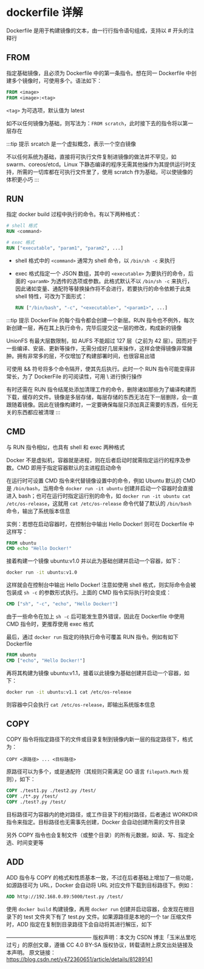 # dockerfile 详解

Dockerfile 是用于构建镜像的文本，由一行行指令语句组成，支持以 # 开头的注释行

## FROM

指定基础镜像，且必须为 Dockerfile 中的第一条指令。想在同一 Dockerfile 中创建多个镜像时，可使用多个。语法如下：

```dockerfile
FROM <image>
FROM <image>:<tag>
```

`<tag>` 为可选项，默认值为 latest

如不以任何镜像为基础，则写法为：`FROM scratch`，此时接下去的指令将以第一层存在

:::tip 提示
srcatch 是一个虚拟概念，表示一个空白镜像

不以任何系统为基础，直接将可执行文件复制进镜像的做法并不罕见，如 swarm、coreos/etcd。Linux 下静态编译的程序无需其他操作为其提供运行时支持，所需的一切库都在可执行文件里了，使用 scratch 作为基础，可以使镜像的体积更小巧
:::

## RUN

指定 docker build 过程中执行的命令。有以下两种格式：

```dockerfile
# shell 格式
RUN <command>

# exec 格式
RUN ["executable", "param1", "param2", ...]
```

- shell 格式中的 `<command>` 通常为 shell 命令，以 `/bin/sh -c` 来执行

- exec 格式指定一个 JSON 数组，其中的 `<executable>` 为要执行的命令，后面的
  `<paramN>` 为透传的选项或参数。此格式默认不以 `/bin/sh -c` 来执行，因此诸如变量、通配符等替换操作将不会进行，若要执行的命令依赖于此类 shell 特性，可改为下面形式：
  ```dockerfile
  RUN ["/bin/bash", "-c", "<executable>", "<param1>", ...]
  ```

:::tip 提示
DockerFile 的每个指令都会创建一个新层。RUN 指令也不例外，每次新创建一层，再在其上执行命令，完毕后提交这一层的修改，构成新的镜像

UnionFS 有最大层数限制，如 AUFS 不能超过 127 层（之前为 42 层）。因而对于一些编译、安装、更新等操作，无需分成好几层来操作，这样会使得镜像非常臃肿。拥有非常多的层，不仅增加了构建部署时间，也很容易出错

可使用 && 符号将多个命令隔开，使其先后执行。此时一个 RUN 指令可能变得非常长，为了 DockerFile 的可阅读性，可用 \ 进行换行操作

有时还需在 RUN 指令结尾处添加清理工作的命令，删除诸如那些为了编译构建而下载，缓存的文件。镜像是多层存储，每层存储的东西无法在下一层删除，会一直跟随着镜像。因此在镜像构建时，一定要确保每层只添加真正需要的东西，任何无关的东西都应被清理
:::

## CMD

与 RUN 指令相似，也具有 shell 和 exec 两种格式

Docker 不是虚拟机，容器就是进程，则在后者启动时就需指定运行的程序及参数。CMD 即用于指定容器默认的主进程启动命令

在运行时可设置 CMD 指令来代替镜像设置中的命令，例如 Ubuntu 默认的 CMD 是 `/bin/bash`，当用命令 `docker run -it ubuntu` 创建并启动一个容器时会直接进入 bash；也可在运行时指定运行别的命令，如 `docker run -it ubuntu cat /etc/os-release`，这就用 `cat /etc/os-release` 命令代替了默认的 `/bin/bash` 命令，输出了系统版本信息

实例：若想在启动容器时，在控制台中输出 Hello Docker! 则可在 Dockerfile 中这样写：

```dockerfile
FROM ubuntu
CMD echo "Hello Docker!"
```

接着构建一个镜像 ubuntu:v1.0 并以此为基础创建并启动一个容器，如下：

```sh
docker run -it ubuntu:v1.0
```

这样就会在控制台中输出 Hello Docker! 注意如使用 shell 格式，则实际命令会被包装成 `sh -c` 的参数形式执行。上面的 CMD 指令实际执行时会变成：

```dockerfile
CMD ["sh", "-c", "echo", "Hello Docker!"]
```

由于一些命令在加上 `sh -c` 后可能发生意外错误，因此在 Dockerfile 中使用 CMD 指令时，更推荐使用 exec 格式

最后，通过 `docker run` 指定的待执行命令可覆盖 RUN 指令。例如有如下 Dockerfile

```dockerfile
FROM ubuntu
CMD ["echo", "Hello Docker!"]
```

再将其构建为镜像 ubuntu:v1.1，接着以此镜像为基础创建并启动一个容器，如下：

```sh
docker run -it ubuntu:v1.1 cat /etc/os-release
```

则容器中只会执行 `cat /etc/os-release`，即输出系统版本信息

## COPY

COPY 指令将指定路径下的文件或目录复制到镜像内新一层的指定路径下，格式为：

```
COPY <源路径> ... <目标路径>
```

原路径可以为多个，或是通配符（其规则只需满足 GO 语言 `filepath.Math` 规则），如下：

```dockerfile
COPY ./test1.py ./test2.py /test/
COPY ./t*.py /test/
COPY ./test?.py /test/
```

目标路径可为容器内的绝对路径，或工作目录下的相对路径，后者通过 WORKDIR 指令来指定。目标路径也无需事先创建，Docker 会自动创建所需的文件目录

另外 COPY 指令也会复制文件（或整个目录）的所有元数据，如读、写、指定全选、时间变更等

## ADD

ADD 指令与 COPY 的格式和性质基本一致，不过在后者基础上增加了一些功能，如源路径可为 URL，Docker 会自动将 URL 对应文件下载到目标路径下。例如：

```dockerfile
ADD http://192.168.0.89:5000/test.py /test/
```

使用 `docker build` 构建镜像，再用 `docker run` 创建并启动容器，会发现在根目录下的 test 文件夹下有了 test.py 文件。如果源路径是本地的一个 tar 压缩文件时，ADD 指定在复制到目录路径下会自动将其进行解压，如下

————————————————
版权声明：本文为 CSDN 博主「玉米丛里吃过亏」的原创文章，遵循 CC 4.0 BY-SA 版权协议，转载请附上原文出处链接及本声明。
原文链接：https://blog.csdn.net/y472360651/article/details/81289141

<!-- :::warning 注意
若包含参数则一定要用双引号，而非单引号。原因是参数传递后，docker 解析的是一个 JSON array
:::

## ENTRYPOINT——为容器指定默认运行程序

功能与 CMD 指令类似，用于为容器指定默认运行程序，从而使得前者像是一个单独的可执行程序

些 Dockerfile 时, ENTRYPOINT 或者 CMD 指令会自动覆盖之前的 ENTRYPOINT 或者 CMD 指令。即 ENTRYPOINT 或者 CMD 指令只能写一条，如果写了多条，那么，ENTRYPOINT 或者 CMD 都只有最后一条生效。

在 Docker 镜像运行时, 用户也可以在命令行指定具体命令, 覆盖在 Dockerfile 里的命令。

与 CMD 不同的是，由 ENTRYPOINT 启动的程序不会被 docker run 命令行指定的参数所覆盖，而且，这些命令行参数会被当作参数传递给 ENTRYPOINT 指令指定的程序，不过，docker run 命令的--entrypoint 选项的参数可覆盖 ENTRYPOINT 指令指定的程序。

其语法如下：

# exec 格式（推荐）

ENTRYPOINT ["executable", "param1", "param2"]

# shell 格式

ENTRYPOINT command param1 param2
第一种就是可执行文件加参数。与 CMD 指令一样，ENTRYPOINT 也更加推荐使用 exec 格式。

第二种就是 shell 格式。

样例：

FROM ubuntu
RUN apt-get update && apt-get install -y curl && rm -rf /var/lib/apt/lists/\*
ENTRYPOINT ["curl", "-s", "http://ip.cn"]

# 将其构建成镜像 ubuntu:v1.2，下面我们创建并启动容器：

docker run -it ubuntu:v1.2

# 将会在控制台输出我们相应的公网 IP 信息！

# 此时，如果我们还需要获取 HTTP 头信息时，我们可以这样：

docker run -it ubuntu:v1.2 -i
CMD 与 ENTRYPOINT 的异同点
这俩命令非常想，而且还可以配合使用。

相同点：

只能写一条，如果写了多条，那么只有最后一条生效。
容器启动时才运行，运行时机相同。
不同点：

ENTRYPOINT 不会被运行的 command 覆盖，而 CMD 则会被覆盖。
如果我们在 Dockerfile 中同时写了 ENTRYPOINT 和 CMD，并且 CMD 指令不是一个完整的可执行命令，那么 CMD 指定的内容将会作为 ENTRYPOINT 的参数。如下所示：
FROM ubuntu
ENTRYPOINT ["rm", "docker2"]
CMD ["-rf"]
它真正执行的命令将会是：rm docker2 -rf。

如果我们在 Dockerfile 种同时写了 ENTRYPOINT 和 CMD，并且 CMD 是一个完整的指令，那么它们两个会互相覆盖，谁在最后谁生效。如下所示：
FROM ubuntu
ENTRYPOINT ["top", "-b"]
CMD ls -al
那么将执行 ls -al,top -b 不会执行。

下表显示了针对不同的 ENTRYPOINT/CMD 进行组合后执行的命令：

No ENTRYPOINT ENTRYPOINT exec_entry p1_entry ENTRYPOINT [“exec_entry”, “p1_entry”]
虽然这 2 个指令功能类似，但是这两个指令不是互斥的. 在很多情况下, 你可以组合 ENTRYPOINT 和 CMD 指令, 提升最终用户的体验。同时我们从上表也发现在使用 SHELL 去执行 ENTRYPOINT 时，ENTRYPOINT 会无视从 CMD 传来的任何参数，所以 CMD 只传参数是无效的。

组合 ENTRYPOINT 和 CMD 指令的最佳实践：
组合使用 ENTRYPOINT 和 CMD 命令式, 确保你一定用的是 exec 表示法. 如果有其中一个用的是 shell 表示法, 或者一个是 shell 表示法, 另一个是 exec 表示法, 你永远得不到你预期的效果。只有当 ENTRYPOINT 和 CMD 都用 exec 表示法, 才能得到预期的效果。
COPY-复制文件或者目录到容器里指定路径
从上下文目录中复制文件或者目录到容器里指定路径。

语法格式如下：

COPY [--chown=<user>:<group>] <src>... <dest>
COPY [--chown=<user>:<group>] ["<src>",... "<dest>"]
参数说明：

[--chown=:] ：可选参数，用户改变复制到容器内文件的拥有者和属组。
<源路径> ：源文件或者源目录，这里可以是通配符表达式，其通配符规则要满足 Go 的 filepath.Match 规则。例如：COPY hom\* /mydir/，COPY hom?.txt /mydir/。源路径必须是 build 上下文中的路径，不能是其父目录中的文件。如果源路径是目录，则其内部文件或子目录会被递归复制，但源路径目录自身不会被复制。如果指定了多个源路径，或在源路径中使用了通配符，则目标路径必须是一个目录，且必须以/结尾。
<目标路径> ：容器内的指定路径，建议为目标路径使用绝对路径，否则，COPY 指令则以 WORKDIR 为其起始路径；如果目标路径事先不存在，它将会被自动创建，这包括其父目录路径。
样例：

# 复制宿主机文件 index.html 到容器/data/html/index.html

COPY index.html /data/html/index.html

# 复制宿主机 data 目录下文件（包括子目录）到容器/data/目录下，并不会复制目录本身

COPY data /data/
ADD-复制文件或者目录到容器里指定路径
ADD 指令和 COPY 的使用类似 （同样需求下，官方推荐使用 COPY） ，功能也类似。除此之外，ADD 还支持使用 TAR 文件和 URL 路径，并且会将 tar 压缩文件（gzip, bzip2 以及 xz 格式）解压缩，如果指定的是 url，会从指定的 url 下载文件放到目录中（ 如果 url 下载的文件为 tar 文件，则不会展开）。

其语法格式如下：

ADD [--chown=<user>:<group>] <src>... <dest>
ADD [--chown=<user>:<group>] ["<src>",... "<dest>"]
样例：

ADD /data/src/nginx-1.14.0.tar.gz /data/src/

# 构建镜像

docker build -t nginx:v1.1 .

# 创建容器

docker run --rm --name nginx -it nginx:v1.1 ls /data/src

# 我们可以发现已经解压了 nginx-1.14.0.tar.gz 文件

LABEL-为镜像指定标签
为镜像指定标签，其格式为：

LABEL <key1>=<value1> <key2>=<value2> ...
LABEL 后面是键值对，多个键值对以空格进行隔开，如果 value 中包含空格，请使用""将 value 进行圈起来。

# 如果太长需要换行的话，则使用\符号

LABEL name=test \
 description="a container is used to test"
我们可以使用 docker inspect 命令，来查看镜像的标签：

docker inspect --format '{{json .Config.Labels}}' test | python3 -m json.tool
其中，“test”为容器名称，”python3 -m json.tool“为将其格式化为 JSON 输出。

MAINTAINER-指定生成镜像的作者名称
用于指定生成镜像的作者名称，其格式为：

MAINTAINER <name>
MAINTAINER 指令已经被弃用，可以使用 LABEL 指令进行替代，样例如下：

LABEL maintainer='Stephen Chow'
说明：
LABEL 会继承基础镜像中的 LABEL，如遇到 key 相同，则值覆盖。
EXPOSE-为容器打开指定要监听的端口以实现与外部通信
用于为容器打开指定要监听的端口以实现与外部通信，这个只是声明，真正要暴露这个端口需要再构建容器的时候使用"-P"选项。其格式为：

EXPOSE <port> [<port>/<protocol>...]
示例：

EXPOSE 80/tcp
EXPOSE 80/udp
如果想使得容器与主机的端口有映射关系，需要在启动容器时指定-P.

# 这里的“-P”选项是关键，在启动容器的使用使用-P，

# Docker 会自动分配一个端口和转发指定的端口，

# 使用-p 可以具体指定使用哪个本地的端口来映射对外开放的端口。

docker run --rm --name nginx -itd -P nginx:v1.4
ENV-设置环境变量
设置环境变量，无论是接下来的指令（如 ENV、ADD、COPY 等，其调用格式为$variable_name或${variable_name}），还是在容器中运行的程序，都可以使用这里定义的环境变量。

它有两种语法格式，如下所示：

ENV <key> <value>

ENV <key>=<value> ...
两者的区别就是第一种是一次设置一个，第二种是一次设置多个。

示例：

ENV word hello
RUN echo $word
注意：
如果你想通过CMD或者ENTRYPOINT指令的exec格式来打印环境，就像下面这样：
CMD ["echo", $MODE]
CMD ["echo", "$MODE"]
这样都是不能正确输出环境变量的值的，你可以改成 exec 格式来执行 shell 命令，如下所示：
CMD ["sh", "-c", "echo $MODE"]
如此，就能正确输出环境变量的值了！
ARG-设置环境变量
构建参数 ARG 和 ENV 指令一样，都是设置环境变量。不过作用域不一样。ARG 设置的环境变量仅对 Dockerfile 内有效，也就是说只有 docker build 的过程中有效，构建好的镜像内不存在此环境变量。即在将来容器运行时是不会存在这些环境变量的。但是不要因此就用 ARG 来保存密码之类的信息，因为通过 docker history 还是能够看得到的。

ARG 构建命令在 docker build 中可以用 --build-arg <参数名>=<值> 来覆盖。

语法格式如下：

ARG <参数名>[=<默认值>]
示例：

FROM ubuntu:16.04
ARG app="python-pip"
RUN apt-get update && apt-get install -y $app && rm -rf /var/lib/apt/lists/\*

# 我们可以定义多个参数

FROM busybox
ARG user1
ARG buildno

# 也可以给参数一个默认值

FROM busybox
ARG user1=someuser
ARG buildno=1

# 如果我们给 ARG 定义了参数默认值，那么当 build 镜像时，如果没有指定参数值，将会使用这个默认值。

WORKDIR-指定工作目录
用于为 Dockerfile 中所有的 RUN、CMD、ENTRYPOINT、COPY 和 ADD 指令设定工作目录。用 WORKDIR 指定的工作目录，会在构建镜像的每一层中都存在。（WORKDIR 指定的工作目录，必须是提前创建好的）。

docker build 构建镜像过程中的，每一个 RUN 命令都是新建的一层。只有通过 WORKDIR 创建的目录才会一直存在。

在 Dockerfile 文件中，WORKDIR 指令可出现多次，其路径也可以为相对路径，不过，它的路径是相对此前一个 WORKDIR 指令指定的路径。另外，WORKDIR 也可调用由 ENV 指定定义的变量。

格式：

WORKDIR <工作目录路径>
样例：

WORKDIR /var/log

# 解析环境变量

ENV DIRPATH /path
WORKDIR $DIRPATH

# 也可以设置多次

WORKDIR /a
WORKDIR b
WORKDIR c
RUN pwd

# pwd 执行的结果是/a/b/c

VOLUME-定义匿名数据卷
定义匿名数据卷，可实现挂载功能，可以将内地文件夹或者其他容器中得文件夹挂在到这个容器中。在启动容器时忘记挂载数据卷，会自动挂载到匿名卷。

作用：

避免重要的数据，因容器重启而丢失，这是非常致命的。（容器使用的是 AUFS，这种文件系统不能持久化数据，当容器关闭后，所有的更改都会丢失。）
避免容器不断变大。
语法格式如下：

VOLUME ["<路径 1>", "<路径 2>"...]
VOLUME <路径>
在启动容器 docker run 的时候，我们可以通过 -v 参数修改挂载点。

样例：

# 定义一个匿名卷

FROM ubuntu:16.04
VOLUME /data

# 定义多个匿名卷

FROM ubuntu:16.04
VOLUME ["/data", "/command"]
这里的/data 和/command 目录在容器运行时会自动挂载为匿名卷，任何向/data 和/command 目录中写入的信息都不会记录进容器存储层，从而保证了容器存储层的无状态化！容器匿名卷目录指定可以通过 docker run 命令中指定-v 参数来进行覆盖。

USER-指定执行后续命令的用户和用户组
用于指定执行后续命令的用户和用户组，这里只是切换后续命令执行的用户（用户和用户组必须提前已经存在）。在 USER 命令之前可以使用 RUN 命令创建需要的用户。

默认情况下，容器的运行身份为 root 用户。

语法格式如下：

# 可以指定用户名或者 UID，组名或者 GID

USER <user>[:<group>]
USER <UID>[:<GID>]
USER 指令还可以在 docker run 命令中使用-u 参数进行覆盖。

样例：

RUN groupadd -r docker && useradd -r -g docker docker

USER docker
ONBUILD-用于延迟构建命令的执行
用于延迟构建命令的执行。简单的说，就是 Dockerfile 里用 ONBUILD 指定的命令，在本次构建镜像的过程中不会执行（假设镜像为 test-build）。当有新的 Dockerfile 使用了之前构建的镜像 FROM test-build ，这时执行新镜像的 Dockerfile 构建时候，会执行 test-build 的 Dockerfile 里的 ONBUILD 指定的命令。

ONBUILD 是一个特殊的指令，它后面跟着的是其他指令，比如 COPY、RUN 等，而这些命令在当前镜像被构建时，并不会被执行。只有以当前镜像为基础镜像去构建下一级镜像时，才会被执行。

Dockerfile 中的其他指令都是为了构建当前镜像准备的，只有 ONBUILD 指令是为了帮助别人定制而准备的。

语法格式如下：

ONBUILD <其他指令>
样例：

from ubuntu:16.04
WORKDIR /data
ONBUILD RUN mkdir test
STOPSIGNAL
设置将发送到容器以退出的系统调用信号。这个信号可以是一个有效的无符号数字，与内核的 syscall 表中的位置相匹配，如 9，或者是 SIGNAME 格式的信号名，如 SIGKILL。

语法格式如下：

STOPSIGNAL signal
默认的停止信号是 SIGTERM，在 docker stop 的时候会给容器内 PID 为 1 的进程发送这个 signal，通过--stop-signal 可以设置自己需要的 signal，主要的目的是为了让容器内的应用程序在接收到 signal 之后可以先做一些事情，实现容器的平滑退出。如果不做任何处理，容器将在一段时间之后强制退出，会造成业务的强制中断，这个时间默认是 10s。

HEALTHCHECK-容器健康状况检查
用于指定某个程序或者指令来监控 docker 容器服务的运行状态是否正常。

语法格式如下：

# 设置检查容器健康状况的命令

HEALTHCHECK [OPTIONS] CMD <命令>

# 如果基础镜像有健康检查指令，使用这行可以屏蔽掉其健康检查指令

HEALTHCHECK NONE

OPTIONS 参数说明：

–interval=<间隔> ：两次检查的时间间隔，默认为 30s
–timeout=<时长> ：健康检查命令运行超时时间，如果超过这个时间，本次健康检查将会判定为失败，默认为 30s
–retries=<次数> ：当连续失败指定次数之后，则将容器状态视为 unhealthy，默认为 3 次。
--start-period=DURATION：启动时间，默认为 0s， 如果指定这个参数， 则必须大于 0s ；--start-period 为需要启动的容器提供了初始化的时间段， 在这个时间段内如果检查失败， 则不会记录失败次数。 如果在启动时间内成功执行了健康检查， 则容器将被视为已经启动， 如果在启动时间内再次出现检查失败， 则会记录失败次数。
在 CMD 关键字之后的 command 可以是一个 shell 命令（例如： HEALTHCHECK CMD /bin/check-running）或者一个 exec 数组（与其它 Dockerfile 命令相同， 参考 [ENTRYPOINT]）。

该命令的返回值说明了容器的状态， 可能是值为：

0: healthy - 容器健康，可以使用；
1: unhealthy - 容器工作不正常，需要诊断；
2: reserved - 保留，不要使用这个返回值；
当容器的健康状态发生变化时，会生成一个带有新状态的 health_status 事件。

样例：

HEALTHCHECK --interval=5m --timeout=3s \
 CMD curl -f http://localhost/ || exit 1
注意：
和 CMD、NETRYPOINT 一样，HEALTHCHECK 指令只可以出现一次，如果有多个 HEALTHCHECK 指令，那么只有最后一个才会生效！
SHELL-重写 xxx 指令的 shell 格式所使用的默认 shell
SHELL 指令允许重写 xxx 指令的 shell 格式所使用的默认 shell。关于默认的 shell，Linux 是["/bin/sh", "-c"]，Windows 是["cmd", "/S", "/C"]。

SHELL 指令必须在 dockerfile 中以 JSON 格式编写。

SHELL 指令在 Windows 上特别有用，Windows 有两种常用且截然不同的本机 shell：cmd 和 powershell，以及可用的备用 shell，包括 sh。

SHELL 指令可以出现多次。 每条 SHELL 指令都会覆盖所有先前的 SHELL 指令，并影响所有后续指令。

样例：

FROM microsoft/windowsservercore

# Executed as cmd /S /C echo default

RUN echo default

# Executed as cmd /S /C powershell -command Write-Host default

RUN powershell -command Write-Host default

# Executed as powershell -command Write-Host hello

SHELL ["powershell", "-command"]
RUN Write-Host hello

# Executed as cmd /S /C echo hello

SHELL ["cmd", "/S", "/C"]
RUN echo hello
当在 Dockerfile 中使用它们的 shell 格式时，以下指令可能会受到 SHELL 指令的影响：RUN、CMD 和 ENTRYPOINT。

```

```

```

```
 -->
